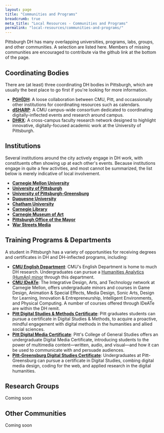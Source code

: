 ```yaml
---
layout: page
title: "Communities and Programs"
breadcrumb: true
meta_title: "Local Resources - Communities and Programs"
permalink: "local-resources/communities-and-programs/"
---
```

Pittsburgh DH has many overlapping universities, programs, labs, groups, and other communities. A selection are listed here. Members of missing communities are encouraged to contribute via the github link at the bottom of the page.

## Coordinating Bodies
There are (at least) three coordinating DH bodies in Pittsburgh, which are usually the best place to go first if you're looking for more information.
- [**PGH|DH**](http://pghdh.net/): A loose collaboration between CMU, Pitt, and occassionally other institutions for coordinating resources such as calendars.
- [**dSHARP**](http://dsharp.library.cmu.edu/): A CMU campus-wide consortium dedicated to coordinating digitally-inflected events and research around campus.
- [**DHRX**](https://dhrx.pitt.edu): A cross-campus faculty research network designed to highlight innovative, digitally-focused academic work at the University of Pittsburgh.

## Institutions
Several institutions around the city actively engage in DH work, with constituents often showing up at each other's events. Because institutions engage in quite a few activities, and most cannot be summarized, the list below is merely indicative of local involvement.
- [**Carnegie Mellon University**](https://www.cmu.edu/)
- [**University of Pittsburgh**](https://www.pitt.edu/)
- [**University of Pittsburgh-Greensburg**](https://www.greensburg.pitt.edu/)
- [**Duquesne University**](https://www.duq.edu/)
- [**Chatham University**](https://www.chatham.edu/)
- [**Carnegie Library**](https://www.carnegielibrary.org/)
- [**Carnegie Museum of Art**](https://cmoa.org/)
- [**Pittsburgh Office of the Mayor**](https://pittsburghpa.gov/mayor/)
- [**War Streets Media**](http://www.warstreetsmedia.com/)

## Training Programs & Departments
A student in Pittsburgh has a variety of opportunities for receiving degrees and certificates in DH and DH-inflected programs, including:
- [**CMU English Department**](https://www.cmu.edu/dietrich/english/): CMU's English Department is home to much DH research. Undergraduates can pursue a [Humanities Analytics (HumAn) minor](https://www.cmu.edu/dietrich/english/undergraduate/minors/humanities-analytics-minor.html) through this department.
- [**CMU IDeATe**](https://ideate.cmu.edu/): The Integrative Design, Arts, and Technology network at Carnegie Mellon, offers undergraduate minors and courses in Game Design, Animation & Special Effects, Media Design, Sonic Arts, Design for Learning, Innovation & Entrepreneurship, Intelligent Environments, and Physical Computing. A number of courses offered through IDeATe are within the DH remit.
- [**Pitt Digital Studies & Methods Certificate**](https://www.dsam.pitt.edu/requirements): Pitt graduates students can pursue a certificate in Digital Studies & Methods, to acquire a proactive, mindful engagement with digital methods in the humanities and allied social sciences.
- [**Pitt Digital Media Certificate**](https://www.cgs.pitt.edu/digital-media-certificate): Pitt's College of General Studies offers an undergraduate Digital Media Certificate, introducing students to the power of multimedia content—written, audio, and visual—and how it can be used to communicate with and persuade audiences.
- [**Pitt-Greensburg Digital Studies Certificate**](https://www.greensburg.pitt.edu/academics/info/digital-studies): Undergraduates at Pitt-Greensburg can pursue a certificate in Digital Studies, combing digital media design, coding for the web, and applied research in the digital humanities.

## Research Groups
Coming soon

## Other Communities
Coming soon
